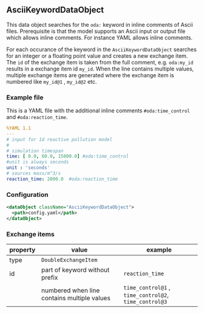 ## AsciiKeywordDataObject

This data object searches for the `oda:` keyword in inline comments of Ascii files.
Prerequisite is that the model supports an Ascii input or output file which allows inline comments.
For instance YAML allows inline comments.  

For each occurance of the keyword in the `AsciiKeywordDataObject` searches for an integer or a floating point value and creates a new exchange item. The `id` of the exchange item is taken from the full comment, e.g.  `oda:my_id` results in a exchange item id `my_id`. When the line contains multiple values, multiple exchange items are generated where the exchange item is numbered like `my_id@1` , `my_id@2` etc.

### Example file

This is a YAML file with the additional inline comments `#oda:time_control` and `#oda:reaction_time`.

```yaml
%YAML 1.1
---
# input for 1d reactive pollution model
#
# simulation timespan
time: [ 0.0, 60.0, 15000.0] #oda:time_control
#unit is always seconds
unit : 'seconds'
# sources mass/m^3/s
reaction_time: 2000.0  #oda:reaction_time
```

### Configuration

```xml
<dataObject className="AsciiKeywordDataObject">
  <path>config.yaml</path>
</dataObject>
```

### Exchange items

| property | value                                        | example  |
| -------- | -------------------------------------------- | -------- |
| type     | `DoubleExchangeItem`                         |          |
| id       | part of keyword without prefix               | `reaction_time` |
|          | numbered when line contains multiple values  | `time_control@1` , `time_control@2`, `time_control@3` |




